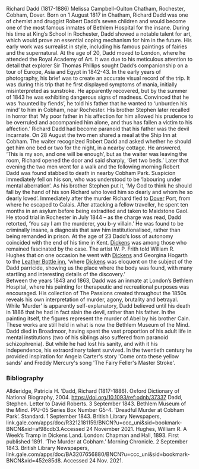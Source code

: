 Richard Dadd (1817-1886)
Melissa Campbell-Oulton
Chatham, Rochester, Cobham, Dover.
Born on 1 August 1817 in Chatham, Richard Dadd was one of chemist and druggist Robert Dadd’s seven children and would become one of the most famous inmates of Bethlem Hospital for the insane. During his time at King’s School in Rochester, Dadd showed a notable talent for art, which would prove an essential coping mechanism for him in the future. His early work was surrealist in style, including his famous paintings of fairies and the supernatural. At the age of 20, Dadd moved to London, where he attended the Royal Academy of Art. It was due to his meticulous attention to detail that explorer Sir Thomas Phillips sought Dadd’s companionship on a tour of Europe, Asia and Egypt in 1842-43. In the early years of photography, his brief was to create an accurate visual record of the trip. 
It was during this trip that he first displayed symptoms of mania, initially misinterpreted as sunstroke. He apparently recovered, but by the summer of 1843 he was exhibiting dangerous signs of madness. Convinced that he was ‘haunted by fiends’,  he told his father that he wanted to ‘unburden his mind’  to him in Cobham, near Rochester. His brother Stephen later recalled in horror that ‘My poor father in his affection for him allowed his prudence to be overruled and accompanied him alone, and thus has fallen a victim to his affection.’  Richard Dadd had become paranoid that his father was the devil incarnate.
On 28 August the two men shared a meal at the Ship Inn at Cobham. The waiter recognized Robert Dadd and asked whether he should get him one bed or two for the night, in a nearby cottage. He answered, ‘This is my son, and one will be enough’, but as the waiter was leaving the room, Richard opened the door and said sharply, ‘Get two beds.’  Later that evening the two men went for a walk and the following morning Robert Dadd was found stabbed to death in nearby Cobham Park. Suspicion immediately fell on his son, who was understood to be ‘labouring under mental aberration’.  As his brother Stephen put it, ‘My God to think he should fall by the hand of his son Richard who loved him so dearly and whom he so dearly loved’. 
Immediately after the murder Richard fled to [Dover](/19c/19c-dover) Port, from where he escaped to Calais. After attacking a fellow traveller, he spent ten months in an asylum before being extradited and taken to Maidstone Gaol. He stood trial in Rochester in July 1844 – as the charge was read, Dadd retorted, ‘You say I am the murderer, you b-y villain.’  He was found to be criminally insane, a diagnosis that saw him institutionalised, rather than being remanded in prison. At the age of 23 Dadd’s loss of autonomy coincided with the end of his time in Kent. 
[Dickens](/dickens) was among those who remained fascinated by the case. The artist W. P. Frith told William R. Hughes that on one occasion he went with [Dickens](/dickens)  and Georgina Hogarth to the [Leather Bottle inn](/dickens/pickwick-papers-leather-bottle), ‘where [Dickens](/dickens) was eloquent on the subject of the Dadd parricide, showing us the place where the body was found, with many startling and interesting details of the discovery.’  
Between the years 1843 and 1863, Dadd was an inmate at London’s Bethlem Hospital, where his painting for therapeutic and recreational purposes was encouraged. His collection of The Passions created throughout the 1850s reveals his own interpretation of murder, agony, brutality and betrayal. While ‘Murder’ is apparently self-explanatory, Dadd believed until his death in 1886 that he had in fact slain the devil, rather than his father. In the painting itself, the figures represent the murder of Abel by his brother Cain. These works are still held in what is now the Bethlem Museum of the Mind. 
Dadd died in Broadmoor, having spent the vast proportion of his adult life in mental institutions (two of his siblings also suffered from paranoid schizophrenia). But while he had lost his sanity, and with it his independence, his extraordinary talent survived. In the twentieth century he provided inspiration for Angela Carter's story 'Come onto these yellow sands' and Freddy Mercury's song 'The Fairy Feller's Master Stroke'.



### Bibliography
Allderidge, Patricia H. ‘Dadd, Richard (1817-1886). Oxford Dictionary of National Biography, 2004. https://doi.org/10.1093/ref:odnb/37337
Dadd, Stephen. Letter to David Roberts. 3 September 1843. Bethlem Museum of the Mind. PPJ-05 Series Box Number G5-4. 
‘Dreadful Murder at Cobham Park’. Standard. 1 September 1843. British Library Newspapers, link.gale.com/apps/doc/R3212181159/BNCN?u=ccc_uni&sid=bookmark-BNCN&xid=af98cdb3.Accessed 24 November 2021.
Hughes, William R. A Week’s Tramp in Dickens Land. London: Chapman and Hall, 1893. First published 1891.
‘The Murder at Cobham.’ Morning Chronicle. 2 September 1843. British Library Newspapers, link.gale.com/apps/doc/BA3207656880/BNCN?u=ccc_uni&sid=bookmark-BNCN&xid=452e85d8. Accessed 24 Nov. 2021.

